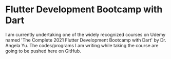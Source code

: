 # Flutter Development Bootcamp with Dart
 I am currently undertaking one of the widely recognized courses on Udemy named 'The Complete 2021 Flutter Development Bootcamp with Dart' by Dr. Angela Yu. The codes/programs I am writing while taking the course are going to be pushed here on GitHub.
